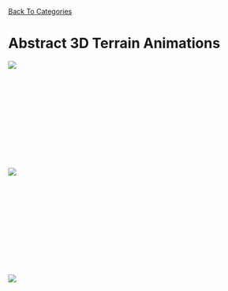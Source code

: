 [Back To Categories](https://github.com/GabrielQSherman/Animations/tree/master)

# Abstract 3D Terrain Animations

![](abstract-1.gif)

<p>&nbsp<p><p>&nbsp<p><p>&nbsp<p><p>&nbsp<p><p>&nbsp<p><p>&nbsp<p>

![](abstract-2.gif)

<p>&nbsp<p><p>&nbsp<p><p>&nbsp<p><p>&nbsp<p><p>&nbsp<p><p>&nbsp<p>

![](abstract-3.gif)

